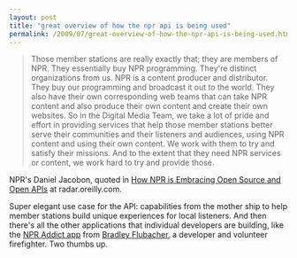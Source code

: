 ```yaml
---
layout: post
title: "great overview of how the npr api is being used"
permalink: /2009/07/great-overview-of-how-the-npr-api-is-being-used.html
---
```


> Those member stations are really exactly that; they are members of NPR. They essentially buy NPR programming. They're distinct organizations from us. NPR is a content producer and distributor. They buy our programming and broadcast it out to the world. They also have their own corresponding web teams that can take NPR content and also produce their own content and create their own websites. So in the Digital Media Team, we take a lot of pride and effort in providing services that help those member stations better serve their communities and their listeners and audiences, using NPR content and using their own content. We work with them to try and satisfy their missions. And to the extent that they need NPR services or content, we work hard to try and provide those.

NPR's Daniel Jacobon, quoted in [How NPR is Embracing Open Source and Open APIs](http://radar.oreilly.com/2009/07/how-npr-is-embracing-open-sour.html) at radar.oreilly.com.

Super elegant use case for the API: capabilities from the mother ship to help member stations build unique experiences for local listeners. And then there's all the other applications that individual developers are building, like the [NPR Addict app](http://www.npr.org/blogs/inside/2009/04/npr_on_the_iphone.html) from [Bradley Flubacher](http://www.passtimesoftware.com/), a developer and volunteer firefighter. Two thumbs up.